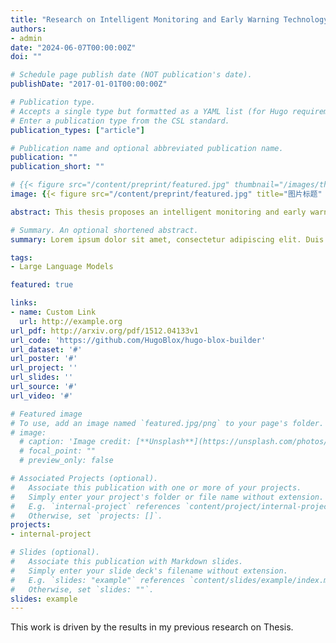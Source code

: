 ```yaml
---
title: "Research on Intelligent Monitoring and Early Warning Technology and Systems for Tunnel Construction Based on Digital Twin"
authors:
- admin
date: "2024-06-07T00:00:00Z"
doi: ""

# Schedule page publish date (NOT publication's date).
publishDate: "2017-01-01T00:00:00Z"

# Publication type.
# Accepts a single type but formatted as a YAML list (for Hugo requirements).
# Enter a publication type from the CSL standard.
publication_types: ["article"]

# Publication name and optional abbreviated publication name.
publication: ""
publication_short: ""

# {{< figure src="/content/preprint/featured.jpg" thumbnail="/images/thumbs/large-image.jpg" >}}
image: {{< figure src="/content/preprint/featured.jpg" title="图片标题" lightbox="true" >}}

abstract: This thesis proposes an intelligent monitoring and early warning system for tunnel construction based on digital twin technology, aiming to address the limitations of traditional monitoring methods. The research develops a digital twin framework, utilizing BIM technology for rapid modeling and dynamic simulation of tunnel structures, geological environments, and construction progress. It introduces an online simulation method for predicting safety states, coupled with visual early warnings for real-time monitoring. The system, tailored for high-speed rail loess tunnels, integrates monitoring data, numerical simulations, and digital twin models, significantly enhancing safety management and improving the efficiency and accuracy of tunnel construction.

# Summary. An optional shortened abstract.
summary: Lorem ipsum dolor sit amet, consectetur adipiscing elit. Duis posuere tellus ac convallis placerat. Proin tincidunt magna sed ex sollicitudin condimentum.

tags:
- Large Language Models

featured: true

links:
- name: Custom Link
  url: http://example.org
url_pdf: http://arxiv.org/pdf/1512.04133v1
url_code: 'https://github.com/HugoBlox/hugo-blox-builder'
url_dataset: '#'
url_poster: '#'
url_project: ''
url_slides: ''
url_source: '#'
url_video: '#'

# Featured image
# To use, add an image named `featured.jpg/png` to your page's folder. 
# image:
  # caption: 'Image credit: [**Unsplash**](https://unsplash.com/photos/s9CC2SKySJM)'
  # focal_point: ""
  # preview_only: false

# Associated Projects (optional).
#   Associate this publication with one or more of your projects.
#   Simply enter your project's folder or file name without extension.
#   E.g. `internal-project` references `content/project/internal-project/index.md`.
#   Otherwise, set `projects: []`.
projects:
- internal-project

# Slides (optional).
#   Associate this publication with Markdown slides.
#   Simply enter your slide deck's filename without extension.
#   E.g. `slides: "example"` references `content/slides/example/index.md`.
#   Otherwise, set `slides: ""`.
slides: example
---
```

This work is driven by the results in my previous research on Thesis.
